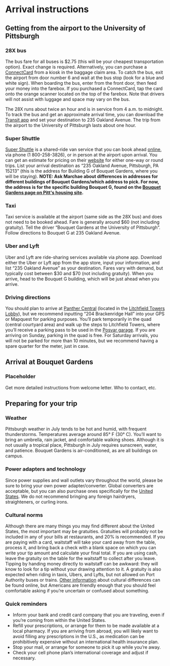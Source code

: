 # Arrival instructions 

## Getting from the airport to the University of Pittsburgh 

### 28X bus 

The bus fare for all buses is $2.75 (this will be your cheapest transportation option). Exact change is required. Alternatively, you can purchase a [ConnectCard](http://www.connectcard.org/) from a kiosk in the baggage claim area. To catch the bus, exit the airport from door number 6 and wait at the bus stop (look for a blue and white sign). When boarding the bus, enter from the front door, then feed your money into the farebox. If you purchased a ConnectCard, tap the card onto the orange scanner located on the top of the farebox. Note that drivers will not assist with luggage and space may vary on the bus. 

The 28X runs about twice an hour and is in service from 4 a.m. to midnight. To track the bus and get an approximate arrival time, you can download the [Transit app](https://transitapp.com/) and set your destination to 235 Oakland Avenue. The trip from the airport to the University of Pittsburgh lasts about one hour. 

### Super Shuttle 

[Super Shuttle](https://www.supershuttle.com) is a shared-ride van service that you can book ahead [online](https://www.supershuttle.com/locations/pittsburghpit/), via phone (1 800-258-3826), or in person at the airport upon arrival. You can get an estimate for pricing on their [website](https://www.supershuttle.com/blog/find-advance-pricing-supershuttle/) for either one-way or round trips. List your arrival destination as “235 Oakland Avenue, Pittsburgh, PA 15213” (this is the address for Building G of Bouquet Gardens, where you will be staying). **NOTE: Ask Marchae about differences in addresses for different buildings of Bouquet Gardens/which address to pick. For now, the address is for the specific building Bouquet G, found on the [Bouquet Gardens page on Pitt's housing site](https://www.pc.pitt.edu/housing-services/university-owned-housing/bouquet-gardens).**

### Taxi 

Taxi service is available at the airport (same side as the 28X bus) and does not need to be booked ahead. Fare is generally around $60 (not including gratuity). Tell the driver “Bouquet Gardens at the University of Pittsburgh”. Follow directions to Bouquet G at 235 Oakland Avenue. 

### Uber and Lyft

Uber and Lyft are ride-sharing services available via phone app. Download either the Uber or Lyft app from the app store, input your information, and list “235 Oakland Avenue” as your destination. Fares vary with demand, but typically cost between $30 and $70 (not including gratuity). When you arrive, head to the Bouquet G building, which will be just ahead when you arrive. 

### Driving directions

You should plan to arrive at [Panther Central](https://www.pc.pitt.edu/about-us) (located in the [Litchfield Towers Lobby](https://www.tour.pitt.edu/tour/litchfield-towers)), but we recommend inputting “204 Brackenridge Hall” into your GPS or Mapquest for parking purposes. You’ll park temporarily in the quad (central courtyard area) and walk up the steps to Litchfield Towers, where you’ll receive a parking pass to be used in the [Posvar garage](https://www.pts.pitt.edu/mobility/parking/parking-opportunities/parkmobile). If you are arriving on Sunday, parking in the quad is free. For Saturday arrivals, you will not be parked for more than 10 minutes, but we recommend having a spare quarter for the meter, just in case.

## Arrival at Bouquet Gardens 

### Placeholder

Get more detailed instructions from welcome letter. Who to contact, etc. 

## Preparing for your trip 

### Weather 

Pittsburgh weather in July tends to be hot and humid, with frequent thunderstorms. Temperatures average around 85° F (30° C). You’ll want to bring an umbrella, rain jacket, and comfortable walking shoes. Although it is not usually a tropical place, Pittsburgh in July requires sunscreen, water, and patience. Bouquet Gardens is air-conditioned, as are all buildings on campus.

### Power adapters and technology 

Since power supplies and wall outlets vary throughout the world, please be sure to bring your own power adapter/converter. Global converters are acceptable, but you can also purchase ones specifically for the [United States](https://www.power-plugs-sockets.com/united-states-of-america/). We do not recommend bringing any foreign hairdryers, straighteners, or curling irons.

### Cultural norms

Although there are many things you may find different about the United States, the most important may be gratuities. Gratuities will probably not be included in any of your bills at restaurants, and 20% is recommended. If you are paying with a card, waitstaff will take your card away from the table, process it, and bring back a check with a blank space on which you can write your tip amount and calculate your final total. If you are using cash, leave the gratuity on the table for the waitstaff to collect after you leave. Tipping by handing money directly to waitstaff can be awkward: they will know to look for a tip without your drawing attention to it. A gratuity is also expected when riding in taxis, Ubers, and Lyfts, but not allowed on Port Authority buses or trains. [Other information](https://www.interexchange.org/american-culture/cultural-customs-us/) about cultural differences can be found online, but Americans are friendly enough that you should feel comfortable asking if you’re uncertain or confused about something.

### Quick reminders

* Inform your bank and credit card company that you are traveling, even if you’re coming from within the United States.
* Refill your prescriptions, or arrange for them to be made available at a local pharmacy. If you are arriving from abroad, you will likely want to avoid filling any prescriptions in the U.S., as medication can be prohibitively expensive without an international health insurance plan.
* Stop your mail, or arrange for someone to pick it up while you’re away.
* Check your cell phone plan’s international coverage and adjust if necessary.



